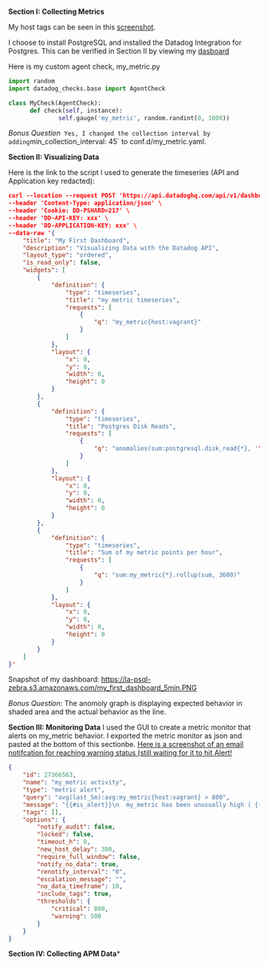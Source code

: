 **Section I: Collecting Metrics**

My host tags can be seen in this [screenshot](https://la-psql-zebra.s3.amazonaws.com/host_tags.PNG).

I choose to install PostgreSQL and installed the Datadog Integration for Postgres. This can be verified in Section II by viewing my [dasboard](https://la-psql-zebra.s3.amazonaws.com/my_first_dashboard_5min.PNG)

Here is my custom agent check, my_metric.py
```python
import random
import datadog_checks.base import AgentCheck

class MyCheck(AgentCheck):
      def check(self, instance):
              self.gauge('my_metric', random.randint(0, 1000))
```

*Bonus Question*`  Yes, I changed the collection interval by adding `min_collection_interval: 45` to conf.d/my_metric.yaml.

**Section II: Visualizing Data**

Here is the link to the script I used to generate the timeseries (API and Application key redacted):
```json
curl --location --request POST 'https://api.datadoghq.com/api/v1/dashboard' \
--header 'Content-Type: application/json' \
--header 'Cookie: DD-PSHARD=217' \
--header 'DD-API-KEY: xxx' \
--header 'DD-APPLICATION-KEY: xxx' \
--data-raw '{
    "title": "My First Dashboard",
    "description": "Visualizing Data with the Datadog API",
    "layout_type": "ordered",
    "is_read_only": false,
    "widgets": [
        {
            "definition": {
                "type": "timeseries",
                "title": "my metric timeseries",
                "requests": [
                    {
                        "q": "my_metric{host:vagrant}"
                    }
                ]
            },
            "layout": {
                "x": 0,
                "y": 0,
                "width": 0,
                "height": 0
            }
        },
        {
            "definition": {
                "type": "timeseries",
                "title": "Postgres Disk Reads",
                "requests": [
                    {
                        "q": "anomalies(sum:postgresql.disk_read{*}, '\''basic'\'', 2)"
                    }
                ]
            },
            "layout": {
                "x": 0,
                "y": 0,
                "width": 0,
                "height": 0
            }
        },
        {
            "definition": {
                "type": "timeseries",
                "title": "Sum of my metric points per hour",
                "requests": [
                    {
                        "q": "sum:my_metric{*}.rollup(sum, 3600)"
                    }
                ]
            },
            "layout": {
                "x": 0,
                "y": 0,
                "width": 0,
                "height": 0
            }
        }
    ]
}'
```

Snapshot of my dashboard: https://la-psql-zebra.s3.amazonaws.com/my_first_dashboard_5min.PNG

*Bonus Question*: The anomoly graph is displaying expected behavior in shaded area and the actual behavior as the line.

**Section III: Monitoring Data**
I used the GUI to create a metric monitor that alerts on my_metric behavior. I exported the metric monitor as json and pasted at the bottom of this sectionbe.
[Here is a screenshot of an email notifcation for reaching warning status (still waiting for it to hit Alert!](https://la-psql-zebra.s3.amazonaws.com/my_metric_warn.PNG)

```json
{
	"id": 27366563,
	"name": "my_metric activity",
	"type": "metric alert",
	"query": "avg(last_5m):avg:my_metric{host:vagrant} > 800",
	"message": "{{#is_alert}}\n  my_metric has been unusually high ( {{value}} ) for {{host.name}} over the past 5 minutes  @eric.kufta@gmail.com \n{{/is_alert}}\n\n{{#is_warning}}\n  my_metric has been above average ( {{value}} ) for {{host.name}} over the past 5 minutes  \n{{/is_warning}}\n\n{{#is_no_data}}\n  my_metric has no data over the past 10 minutes  @eric.kufta@gmail.com \n{{/is_no_data}}",
	"tags": [],
	"options": {
		"notify_audit": false,
		"locked": false,
		"timeout_h": 0,
		"new_host_delay": 300,
		"require_full_window": false,
		"notify_no_data": true,
		"renotify_interval": "0",
		"escalation_message": "",
		"no_data_timeframe": 10,
		"include_tags": true,
		"thresholds": {
			"critical": 800,
			"warning": 500
		}
	}
}
```

**Section IV: Collecting APM Data***




